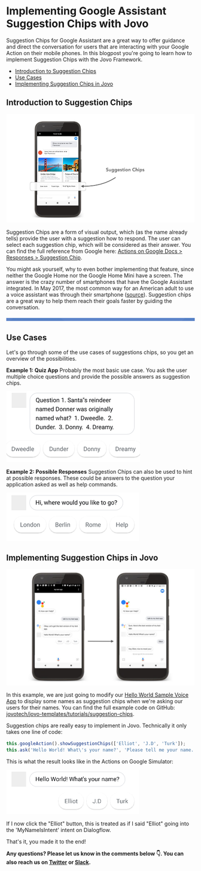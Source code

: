 # Implementing Google Assistant Suggestion Chips with Jovo

Suggestion Chips for Google Assistant are a great way to offer guidance and direct the conversation for users that are interacting with your Google Action on their mobile phones. In this blogpost you're going to learn how to implement Suggestion Chips with the Jovo Framework.

- [Introduction to Suggestion Chips](#introduction-to-suggestion-chips)
- [Use Cases](#use-cases)
- [Implementing Suggestion Chips in Jovo](#implementing-suggestion-chips-in-jovo)

## Introduction to Suggestion Chips

![](./img/suggestion-chips-actions-on-google.jpg)

Suggestion Chips are a form of visual output, which (as the name already tells) provide the user with a suggestion how to respond. The user can select each suggestion chip, which will be considered as their answer. You can find the full reference from Google here: [Actions on Google Docs > Responses > Suggestion Chip](https://developers.google.com/actions/assistant/responses#suggestion_chip).

You might ask yourself, why to even bother implementing that feature, since neither the Google Home nor the Google Home Mini have a screen. The answer is the crazy number of smartphones that have the Google Assistant integrated. In May 2017, the most common way for an American adult to use a voice assistant was through their smartphone ([source](http://www.pewresearch.org/fact-tank/2017/12/12/nearly-half-of-americans-use-digital-voice-assistants-mostly-on-their-smartphones/)). Suggestion chips are a great way to help them reach their goals faster by guiding the conversation.

![](./img/line2.png)

## Use Cases

Let's go through some of the use cases of suggestions chips, so you get an overview of the possibilities.

**Example 1: Quiz App** Probably the most basic use case. You ask the user multiple choice questions and provide the possible answers as suggestion chips.

![](./img/chip_03-1.png)

**Example 2: Possible Responses** Suggestion Chips can also be used to hint at possible responses. These could be answers to the question your application asked as well as help commands. 

![](./img/chip_02-1.png)

## Implementing Suggestion Chips in Jovo

![](./img/suggestion-chips-jovo-1024x630.jpg)

In this example, we are just going to modify our [Hello World Sample Voice App](https://github.com/jovotech/jovo-sample-voice-app-nodejs) to display some names as suggestion chips when we're asking our users for their names. You can find the full example code on GitHub: [jovotech/jovo-templates/tutorials/suggestion-chips](https://github.com/jovotech/jovo-templates/tree/master/tutorials/suggestion-chips).

Suggestion chips are really easy to implement in Jovo. Technically it only takes one line of code:

```javascript
this.googleAction().showSuggestionChips(['Elliot', 'J.D', 'Turk']);
this.ask('Hello World! What\'s your name?', 'Please tell me your name.');
```

This is what the result looks like in the Actions on Google Simulator:

![](./img/chip_01-1.png)

If I now click the "Elliot" button, this is treated as if I said "Elliot" going into the 'MyNameIsIntent' intent on Dialogflow.

That's it, you made it to the end!

**Any questions? Please let us know in the comments below 👇. You can also reach us on [Twitter](https://twitter.com/jovotech) or [Slack](https://www.jovo.tech/slack).**

<!--[metadata]: { "description": "Learn how to add suggestion chips to your Google Action", "author": "kaan-kilic", "tags": "Google Assistant" }-->
